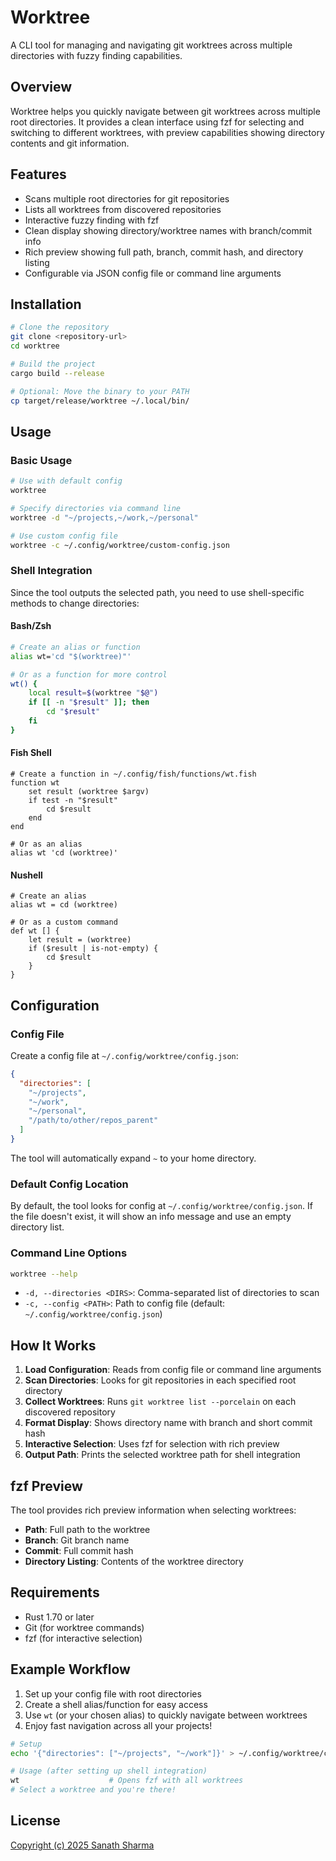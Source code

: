 # Worktree

A CLI tool for managing and navigating git worktrees across multiple directories with fuzzy finding capabilities.

## Overview

Worktree helps you quickly navigate between git worktrees across multiple root directories. It provides a clean interface using fzf for selecting and switching to different worktrees, with preview capabilities showing directory contents and git information.

## Features

- Scans multiple root directories for git repositories
- Lists all worktrees from discovered repositories
- Interactive fuzzy finding with fzf
- Clean display showing directory/worktree names with branch/commit info
- Rich preview showing full path, branch, commit hash, and directory listing
- Configurable via JSON config file or command line arguments

## Installation

```bash
# Clone the repository
git clone <repository-url>
cd worktree

# Build the project
cargo build --release

# Optional: Move the binary to your PATH
cp target/release/worktree ~/.local/bin/
```

## Usage

### Basic Usage

```bash
# Use with default config
worktree

# Specify directories via command line
worktree -d "~/projects,~/work,~/personal"

# Use custom config file
worktree -c ~/.config/worktree/custom-config.json
```

### Shell Integration

Since the tool outputs the selected path, you need to use shell-specific methods to change directories:

#### Bash/Zsh
```bash
# Create an alias or function
alias wt='cd "$(worktree)"'

# Or as a function for more control
wt() {
    local result=$(worktree "$@")
    if [[ -n "$result" ]]; then
        cd "$result"
    fi
}
```

#### Fish Shell
```fish
# Create a function in ~/.config/fish/functions/wt.fish
function wt
    set result (worktree $argv)
    if test -n "$result"
        cd $result
    end
end

# Or as an alias
alias wt 'cd (worktree)'
```

#### Nushell
```nushell
# Create an alias
alias wt = cd (worktree)

# Or as a custom command
def wt [] {
    let result = (worktree)
    if ($result | is-not-empty) {
        cd $result
    }
}
```

## Configuration

### Config File

Create a config file at `~/.config/worktree/config.json`:

```json
{
  "directories": [
    "~/projects",
    "~/work",
    "~/personal",
    "/path/to/other/repos_parent"
  ]
}
```

The tool will automatically expand `~` to your home directory.

### Default Config Location

By default, the tool looks for config at `~/.config/worktree/config.json`. If the file doesn't exist, it will show an info message and use an empty directory list.

### Command Line Options

```bash
worktree --help
```

- `-d, --directories <DIRS>`: Comma-separated list of directories to scan
- `-c, --config <PATH>`: Path to config file (default: `~/.config/worktree/config.json`)

## How It Works

1. **Load Configuration**: Reads from config file or command line arguments
2. **Scan Directories**: Looks for git repositories in each specified root directory
3. **Collect Worktrees**: Runs `git worktree list --porcelain` on each discovered repository
4. **Format Display**: Shows directory name with branch and short commit hash
5. **Interactive Selection**: Uses fzf for selection with rich preview
6. **Output Path**: Prints the selected worktree path for shell integration

## fzf Preview

The tool provides rich preview information when selecting worktrees:

- **Path**: Full path to the worktree
- **Branch**: Git branch name
- **Commit**: Full commit hash
- **Directory Listing**: Contents of the worktree directory

## Requirements

- Rust 1.70 or later
- Git (for worktree commands)
- fzf (for interactive selection)

## Example Workflow

1. Set up your config file with root directories
2. Create a shell alias/function for easy access
3. Use `wt` (or your chosen alias) to quickly navigate between worktrees
4. Enjoy fast navigation across all your projects!

```bash
# Setup
echo '{"directories": ["~/projects", "~/work"]}' > ~/.config/worktree/config.json

# Usage (after setting up shell integration)
wt                    # Opens fzf with all worktrees
# Select a worktree and you're there!
```

## License

[Copyright (c) 2025 Sanath Sharma](LICENSE)

